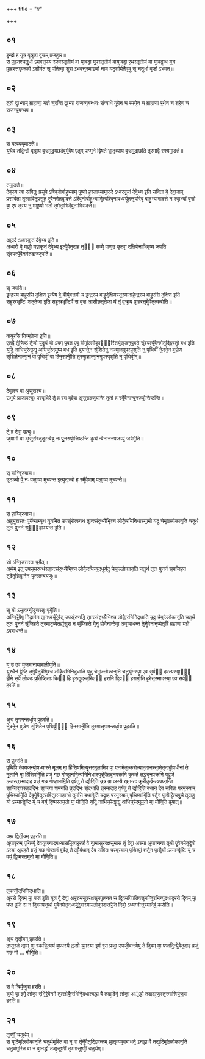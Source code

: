 +++
title = "४"

+++
## ०१
इ᳘न्द्रो ह य᳘त्र वृत्रा᳘य व᳘ज्रम् प्रजहा᳘र॥  
स प्र᳘हृतश्चतुॗर्धा ऽभवत्त᳘स्य स्फ्यस्तृ᳘तीयं वा या᳘वद्वा यू᳘पस्तृ᳘तीयं वाया᳘वद्वा र᳘थस्तृ᳘तीयं वा या᳘वद्वा᳘थ य᳘त्र प्रा᳘हरत्तछ᳘कलो ऽशीर्यत स᳘ पतित्वा᳘ शॗरा ऽभवत्त᳘स्माछरो नाम यद᳘र्शार्यतैव᳘मु स᳘ चतुर्धा व᳘ज्रो ऽभवत्॥  
## ०२
त᳘तो द्वा᳘भ्याम् ब्राह्मणा᳘ यज्ञे च᳘रन्ति द्वा᳘भ्यां राजन्य᳘बन्धवः संव्याधे यू᳘पेन च स्फ्ये᳘न च ब्राह्मणा र᳘थेन च शरे᳘ण च राजन्य᳘बन्धवः॥  
## ०३
स यत्स्फ्य᳘मादत्ते॥  
य᳘थैव तदि᳘न्द्रो वृत्रा᳘य व᳘ज्रमुद᳘यछदेव᳘मेॗवैष एत᳘म् पाप्म᳘ने द्विषते भ्रा᳘तृव्याय व᳘ज्रमु᳘द्यछति त᳘स्माद्वै स्फ्यमा᳘दत्ते॥  
## ०४
तमा᳘दत्ते॥  
देव᳘स्य त्वा सवितुः᳘ प्रसॗवे ऽश्वि᳘नोर्बाहु᳘भ्याम् पू᳘ष्णो ह᳘स्ताभ्यामा᳘ददे ऽध्वरकृ᳘तं देवे᳘भ्य इ᳘ति सविता वै᳘ देवा᳘नाम् प्रसविता त᳘त्सवितृ᳘प्रसूत एॗवैनमेतदा᳘दत्ते ऽश्वि᳘नोर्बाहु᳘भ्यामि᳘त्यश्वि᳘नावध्वर्यूतत्त᳘योरेव᳘ बाहु᳘भ्यामादत्ते न स्वा᳘भ्यां व᳘ज्रो वा᳘ एष त᳘स्य न᳘ ममुॗष्यो भर्ता त᳘मेता᳘भिर्देव᳘ताभिरादत्ते॥  
## ०५
आ᳘ददे ऽध्वरकृ᳘तं देवे᳘भ्य इ᳘ति॥  
अध्वरो वै᳘ यज्ञो᳘ यज्ञकृ᳘तं देवे᳘भ्य इ᳘त्येॗवैत᳘दाह त᳘ᳫं᳘ सव्ये᳘ पाण᳘उ कृत्वा᳘ दक्षिणेनाभिमृष्य जपति सं᳘श्यत्येॗवैनमेतद्यज्ज᳘पति॥  
## ०६
स᳘ जपति॥  
इ᳘न्द्रस्य बाहु᳘रसि द᳘क्षिण इ᳘त्येष वै᳘ वीर्य᳘वत्तमो य इ᳘न्द्रस्य बाहुर्द᳘क्षिणस्त᳘स्मादाहे᳘न्द्रस्य बाहु᳘रसि द᳘क्षिण इति सह᳘स्रभृष्टिः शत᳘तेजा इ᳘ति सह᳘स्रभृष्टिर्वै स व᳘ज्र आसीछत᳘तेजा यं तं᳘ वृत्रा᳘य प्रा᳘हरत्त᳘मेॗवैत᳘त्करोति॥  
## ०७
वायु᳘रसि तिग्म᳘तेजा इ᳘ति॥  
एतद्वै ते᳘जिष्ठं ते᳘जो य᳘दॗयं यो ऽयम् प᳘वत एषॗ हीमां᳘ल्लोका᳘ᳫं᳘स्तिर्य᳘ङ्ङनुप᳘वते सं᳘श्यत्येॗवैनमेत᳘द्द्विषतो᳘ बध इ᳘ति य᳘दिॗ नाभिच᳘रेद्य᳘द्यु अभिच᳘रेदमु᳘ष्य बध इ᳘ति ब्रूयात्ते᳘न सं᳘शितेनॗ नात्मा᳘नमुपस्पृश᳘ति न᳘ पृथिवीं ने᳘दने᳘न व᳘ज्रेण सं᳘शितेनात्मा᳘नं वा पृथिवीं᳘ वा हिन᳘सानी᳘ति त᳘स्माॗन्नात्मा᳘नमुपस्पृश᳘ति न᳘ पृथिवी᳘म्॥  
## ०८
देवा᳘श्च वा अ᳘सुराश्च॥  
उभ᳘ये प्राजापत्याः᳘ पस्पृधिरे ते᳘ ह स्म य᳘द्देवा अ᳘सुराञ्ज᳘यन्ति त᳘तो ह स्मैॗवैनान्पु᳘नरुपो᳘त्तिष्ठन्ति॥  
## ०९
ते᳘ ह देवा᳘ ऊचुः॥  
ज᳘यामो वा अ᳘सुरांस्त᳘तॗस्त्वेव᳘ नः पु᳘नरुपो᳘त्तिष्ठन्ति कॗथं न्वेनाननपजय्यं᳘ जयेमे᳘ति॥  
## १०
स᳘ हाग्नि᳘रुवाच॥  
उ᳘दञ्चो वै᳘ नः पला᳘य्य मुच्यन्त इत्यु᳘दञ्चो ह स्मैॗवैषाम् पला᳘य्य मुच्यन्ते॥  
## ११
स᳘ हाग्नि᳘रुवाच॥  
अह᳘मुत्तरतः प᳘र्येष्याम्य᳘थ यू᳘यमित उपसं᳘रोत्स्यथ ता᳘न्त्संरु᳘ध्यैभि᳘श्च लोकै᳘रभिनिधास्या᳘मो यदु चेमां᳘ल्लोकान᳘ति चतुर्थ त᳘तः पु᳘नर्न स᳘ᳫं᳘हास्यन्त इ᳘ति॥  
## १२
सो ऽग्नि᳘रुत्तरतः प᳘र्यैत्॥  
अ᳘थेम᳘ इत᳘ उपस᳘मरुन्धंस्ता᳘न्त्संरु᳘ध्यैभि᳘श्च लोकै᳘रभिन्य᳘दधुर्य᳘दु चेमां᳘ल्लोकान᳘ति चतुर्थ त᳘तः पु᳘नर्न स᳘मजिहत त᳘देत᳘न्निदा᳘नेन य᳘त्स्तम्बयजुः॥  
## १३
सॗ यो ऽसा᳘वग्नी᳘दुत्तरतः᳘ प᳘र्ये᳘ति॥  
अग्नि᳘रेॗवैष᳘ निदा᳘नेन ता᳘नध्वर्यु᳘रेॗवेत᳘ उपसं᳘रुणद्धि ता᳘न्त्संरु᳘ध्यैभिश्च लोकै᳘रभिनिद᳘धाति य᳘दु चेमां᳘ल्लोकान᳘ति चतुर्थ त᳘तः पु᳘नर्न सं᳘जिहते त᳘स्माद᳘प्येतर्ह्य᳘सुरा न सं᳘जिहते ये᳘नॗ ह्येवैनान्देवा᳘ अवा᳘बाधन्त ते᳘नैॗवैनान᳘प्येत᳘र्हि ब्रह्मणा यज्ञे ऽवबाधन्ते॥  
## १४
य᳘ उ एव य᳘जमानायारातीय᳘ति॥  
य᳘श्चैनं द्वे᳘ष्टि त᳘मेॗवैत᳘देभि᳘श्च लोकै᳘रभिनिद᳘धाति य᳘दु चेमां᳘ल्लोकान᳘ति चतुर्थ᳘मस्या᳘ एव स᳘र्वᳫं हरत्यस्याॗᳫंॗ हीमे स᳘र्वे लोकाः प्र᳘तिष्ठिताः किᳫं हि ह᳘रद्य᳘दन्त᳘रिक्षᳫं हरामि दि᳘वᳫं हरामी᳘ति ह᳘रेत्त᳘स्मादस्या᳘ एव सर्वᳫं हरति॥  
## १५
अ᳘थ तृ᳘णमन्तर्धा᳘य प्र᳘हरति॥  
ने᳘दने᳘न व᳘ज्रेण सं᳘शितेन पृथिवी᳘ᳫं᳘ हिनसानी᳘ति त᳘स्मात्तृ᳘णमन्तर्धा᳘य प्र᳘हरति॥  
## १६
स प्र᳘हरति॥  
पृ᳘थिवि देवयजन्यो᳘षध्यास्ते मू᳘लम् मा᳘ हिंसिषमित्यु᳘त्तरमूलामिव वा᳘ एनामेत᳘त्करोत्याद᳘दानस्ता᳘मेत᳘दाहौ᳘षधीनां ते मू᳘लानि मा᳘ हिंसिषमि᳘ति व्रजं᳘ गछ गोष्ठा᳘नमि᳘त्यभिनिधास्य᳘न्नेॗवैतद᳘नपक्रमि कुरुते तद्ध्य᳘नपक्रमि य᳘द्व्रॗजे ऽन्तस्त᳘स्मादाह व्रजं᳘ गछ गोष्ठा᳘नमि᳘ति व᳘र्षतु ते द्यौरि᳘ति य᳘त्र वा᳘ अस्यै ख᳘नन्तः क्रूरीकुर्व᳘न्त्यपघ्न᳘न्ति शा᳘न्तिरा᳘पस्त᳘दद्भिः शा᳘न्त्या शमयति त᳘दद्भिः सं᳘दधाति त᳘स्मादाह व᳘र्षतु ते द्यौरि᳘ति बधान᳘ देव सवितः परम᳘स्याम् पृथिव्यामि᳘ति देव᳘मेॗवैत᳘त्सविता᳘रमाहान्धे त᳘मसि बधाने᳘ति यदा᳘ह परम᳘स्याम् पृथिव्यामि᳘ति षते᳘न पा᳘शैरि᳘त्यमु᳘चे त᳘दाहॗ यो ऽस्मान्द्वे᳘ष्टि यं᳘ च वयं᳘ द्विष्मस्तम᳘तो मा᳘ मौगि᳘ति य᳘दिॗ नाभिच᳘रेद्य᳘द्यु अभिच᳘रेदमुम᳘तो मा᳘ मौगि᳘ति ब्रूयात्॥  
## १७
अ᳘थ द्विती᳘यम् प्र᳘हरति॥  
अ᳘पार᳘रुम् पृथिव्यै᳘ देवय᳘जनाद्बध्यासमि᳘त्यर᳘रुर्ह वै ना᳘मासुररक्षस᳘मास तं᳘ देवा᳘ अस्या अ᳘पाघ्नन्त त᳘थो एॗवैनमेत᳘देॗषो ऽस्या अ᳘पहते व्रजं᳘ गछ गोष्ठानं व᳘र्षतु ते द्यौ᳘र्बधान᳘ देव सवितः परम᳘स्याम् पृथिव्यां᳘ शते᳘न पा᳘शैॗर्यो ऽस्मान्द्वे᳘ष्टि यं᳘ च वयं᳘ द्विष्मस्तम᳘तो मा᳘ मौगि᳘ति॥  
## १८
त᳘मग्नी᳘दभिनिदधाति॥  
अ᳘ररो दि᳘वम् मा᳘ पप्त इ᳘ति य᳘त्र वै᳘ देवा᳘ अर᳘रुमसुररक्षस᳘मपा᳘घ्नत स दि᳘वमपिपतिषत्त᳘मग्नि᳘रभिन्य᳘दधाद᳘ररो दि᳘वम् मा᳘ पप्त इ᳘ति स न दि᳘वमपत्त᳘थो एॗवैनमेत᳘दध्वर्यु᳘रेॗवास्माल्लोका᳘दन्तरे᳘ति दिवो᳘ ऽध्यग्नीत्त᳘स्मादेवं᳘ करोति॥  
## १९
अ᳘थ तृती᳘यम् प्र᳘हरति॥  
द्रप्स᳘स्ते द्याम् मा᳘ स्कन्नि᳘त्ययं वा᳘अस्यै द्रप्सो य᳘मस्या इमं र᳘स प्रजा᳘ उपजी᳘वन्त्येष᳘ ते दि᳘वम् मा᳘ पप्तदि᳘त्येॗवैत᳘दाह व्रजं᳘ गछ गो … मौगि᳘ति॥  
## २०
स वै त्रिर्य᳘जुषा हरति॥  
त्र᳘यो वा᳘ इमे᳘ लोका᳘ एभि᳘रेॗवैनमे त᳘ल्लोकै᳘रभिनि᳘दधात्यद्धा वै तद्य᳘दिमे᳘ लोका᳘ अॗद्धो तद्यद्य᳘जुस्त᳘स्मात्त्रिर्य᳘जुषा हरति॥  
## २१
तूष्णीं᳘ चतुर्थम्॥  
स य᳘दिमां᳘ल्लोकान᳘ति चतुर्थम᳘स्ति वा न᳘ वा ते᳘नैॗवैत᳘द्द्विषन्तम् भ्रा᳘तृव्यम᳘वबाधते᳘ ऽनद्धा वै तद्य᳘दिमां᳘ल्लोकान᳘ति चतुर्थम᳘स्ति वा न वा᳘नद्धो तद्य᳘त्तूष्णीं त᳘स्मात्तूष्णीं᳘ चतुर्थम्॥  